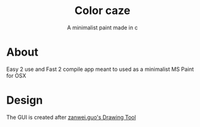 <h1 align="center"> Color caze </h1>
<p align="center">A minimalist paint made in c</p>

# About 
Easy 2 use and Fast 2 compile app meant to used as a minimalist MS Paint for OSX

# Design
The GUI is created after [zanwei.guo's Drawing Tool](https://dribbble.com/shots/18861056-Drawing-Tool)
